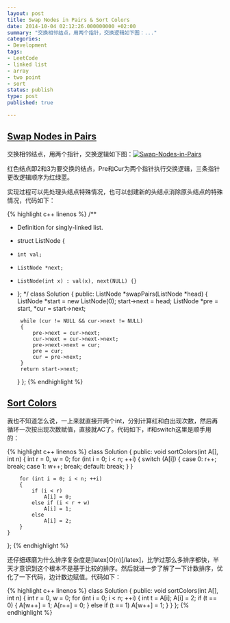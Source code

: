 ```yaml
---
layout: post
title: Swap Nodes in Pairs & Sort Colors
date: 2014-10-04 02:12:26.000000000 +02:00
summary: "交换相邻结点，用两个指针，交换逻辑如下图：..."
categories:
- Development
tags: 
- LeetCode
- linked list
- array
- two point
- sort
status: publish
type: post
published: true

---
```


## [Swap Nodes in Pairs](https://oj.leetcode.com/submissions/detail/11797418/)

交换相邻结点，用两个指针，交换逻辑如下图：[![Swap-Nodes-in-Pairs](assets/Swap-Nodes-in-Pairs.png)](http://blog.boylee.me/wp-content/uploads/2014/10/Swap-Nodes-in-Pairs.png)

红色结点即2和3为要交换的结点，Pre和Cur为两个指针执行交换逻辑，三条指针更改逻辑顺序为红绿蓝。

实现过程可以先处理头结点特殊情况，也可以创建新的头结点消除原头结点的特殊情况，代码如下：

{% highlight c++ linenos %}
/**
 * Definition for singly-linked list.
 * struct ListNode {
 *     int val;
 *     ListNode *next;
 *     ListNode(int x) : val(x), next(NULL) {}
 * };
 */
class Solution {
public:
    ListNode *swapPairs(ListNode *head) {
        ListNode *start = new ListNode(0);
        start->next = head;
        ListNode *pre = start, *cur = start->next;

        while (cur != NULL && cur->next != NULL)
        {
            pre->next = cur->next;
            cur->next = cur->next->next;
            pre->next->next = cur;
            pre = cur;
            cur = pre->next;
        }
        return start->next;
    }
};
{% endhighlight %}




## [Sort Colors](https://oj.leetcode.com/problems/sort-colors/)

我也不知道怎么说，一上来就直接开两个int，分别计算红和白出现次数，然后再循环一次按出现次数赋值，直接就AC了。代码如下，if和switch这里是顺手用的：

{% highlight c++ linenos %}
class Solution {
public:
    void sortColors(int A[], int n) {
        int r = 0, w = 0;
        for (int i = 0; i < n; ++i)
        {
            switch (A[i])
            {
                case 0:
                    r++;
                    break;
                case 1:
                    w++;
                    break;
                default:
                    break;
            }
        }

        for (int i = 0; i < n; ++i)
        {
            if (i < r)
                A[i] = 0;
            else if (i < r + w)
                A[i] = 1;
            else 
                A[i] = 2;
        }
    }
};
{% endhighlight %}

还仔细琢磨为什么排序复杂度是[latex]O(n)[/latex]，比学过那么多排序都快，半天才意识到这个根本不是基于比较的排序。然后就进一步了解了一下计数排序，优化了一下代码，边计数边赋值。代码如下：

{% highlight c++ linenos %}
class Solution {
public:
    void sortColors(int A[], int n) {
        int r = 0, w = 0;
        for (int i = 0; i < n; ++i)
        {
            int t = A[i];
            A[i] = 2;
            if (t == 0)
            {
                A[w++] = 1;
                A[r++] = 0;
            }
            else if (t == 1)
                A[w++] = 1;
        }
    }
};
{% endhighlight %}